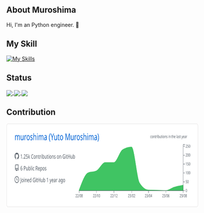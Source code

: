 <h2> About Muroshima </h2>
Hi, I'm an Python engineer. 🤝

<h2> My Skill </h2>

[![My Skills](https://skillicons.dev/icons?i=html,css,js,ts,py,django,fastapi,linux,mysql,docker,figma,github,postman,githubactions,gcp)](https://skillicons.dev)

 <h2> Status </h2>

<a href="https://github.com/anuraghazra/github-readme-stats">
  <img align="center" src="https://github-readme-stats.vercel.app/api?username=muroshima&show_icons=true" height="158px" />
</a>

<a href="https://github.com/anuraghazra/github-readme-stats">
  <img align="center" src="https://github-readme-stats.vercel.app/api/top-langs/?username=muroshima&layout=compact" />
</a>

<a href="https://github.com/ryo-ma/github-profile-trophy">
  <img align="center" src="https://github-profile-trophy.vercel.app/?username=muroshima&title=Joined2020,Commit,PullRequest,Repositories,Issues" height="151px" />
</a>

<h2>Contribution</h2>
<a href="https://github.com/vn7n24fzkq/github-profile-summary-cards">
  <img align="center" src="https://raw.githubusercontent.com/muroshima/muroshima/main/profile-summary-card-output/github/0-profile-details.svg" height="220px" />
</a>
